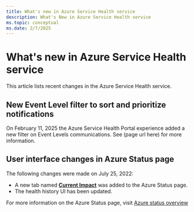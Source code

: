 ```yaml
---
title: What's new in Azure Service Health service
description: What's New in Azure Service Health service
ms.topic: conceptual
ms.date: 2/7/2025
---
```


# What's new in Azure Service Health service

This article lists recent changes in the Azure Service Health service. 

## New Event Level filter to sort and prioritize notifications
On February 11, 2025 the Azure Service Health Portal experience added a new filter on Event Levels communications. See (page url here) for more information.

## User interface changes in Azure Status page
The following changes were made on July 25, 2022: 
 - A new tab named [**Current Impact**](azure-status-overview.md#current-impact-tab) was added to the Azure Status page.
 - The health history UI has been updated. 

For more information on the Azure Status page, visit [Azure status overview](azure-status-overview.md)


